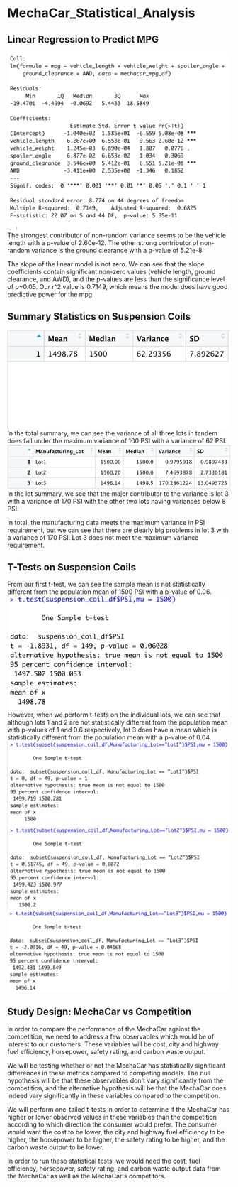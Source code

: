 # MechaCar_Statistical_Analysis

## Linear Regression to Predict MPG
![Alt text](https://github.com/harryhua2021/MechaCar_Statistical_Analysis/blob/main/images/Linear%20Regression.png)
The strongest contributor of non-random variance seems to be the vehicle length with a p-value of 2.60e-12. The other strong contributor of non-random variance is the ground clearance with a p-value of 5.21e-8.

The slope of the linear model is not zero. We can see that the slope coefficients contain significant non-zero values (vehicle length, ground clearance, and AWD), and the p-values are less than the significance level of p=0.05. Our r^2 value is 0.7149, which means the model does have good predictive power for the mpg.

## Summary Statistics on Suspension Coils
![Alt text](https://github.com/harryhua2021/MechaCar_Statistical_Analysis/blob/main/images/total_summary.png)
In the total summary, we can see the variance of all three lots in tandem does fall under the maximum variance of 100 PSI with a variance of 62 PSI.
![Alt text](https://github.com/harryhua2021/MechaCar_Statistical_Analysis/blob/main/images/lot_summary.png)
In the lot summary, we see that the major contributor to the variance is lot 3 with a variance of 170 PSI with the other two lots having variances below 8 PSI.

In total, the manufacturing data meets the maximum variance in PSI requirement, but we can see that there are clearly big problems in lot 3 with a variance of 170 PSI. Lot 3 does not meet the maximum variance requirement.

## T-Tests on Suspension Coils

From our first t-test, we can see the sample mean is not statistically different from the population mean of 1500 PSI with a p-value of 0.06.
![Alt text](https://github.com/harryhua2021/MechaCar_Statistical_Analysis/blob/main/images/one_sample.png)
However, when we perform t-tests on the individual lots, we can see that although lots 1 and 2 are not statistically different from the population mean with p-values of 1 and 0.6 respectively, lot 3 does have a mean which is statistically different from the population mean with a p-value of 0.04.
![Alt text](https://github.com/harryhua2021/MechaCar_Statistical_Analysis/blob/main/images/lot1_test.png)
![Alt text](https://github.com/harryhua2021/MechaCar_Statistical_Analysis/blob/main/images/lot2_test.png)
![Alt text](https://github.com/harryhua2021/MechaCar_Statistical_Analysis/blob/main/images/lot3_test.png)
## Study Design: MechaCar vs Competition

In order to compare the performance of the MechaCar against the competition, we need to address a few observables which would be of interest to our customers. These variables will be cost, city and highway fuel efficiency, horsepower, safety rating, and carbon waste output.

We will be testing whether or not the MechaCar has statistically significant differences in these metrics compared to competing models. The null hypothesis will be that these observables don't vary significantly from the competition, and the alternative hypothesis will be that the MechaCar does indeed vary significantly in these variables compared to the competition.

We will perform one-tailed t-tests in order to determine if the MechaCar has higher or lower observed values in these variables than the competition according to which direction the consumer would prefer. The consumer would want the cost to be lower, the city and highway fuel efficiency to be higher, the horsepower to be higher, the safety rating to be higher, and the carbon waste output to be lower.

In order to run these statistical tests, we would need the cost, fuel efficiency, horsepower, safety rating, and carbon waste output data from the MechaCar as well as the MechaCar's competitors.
